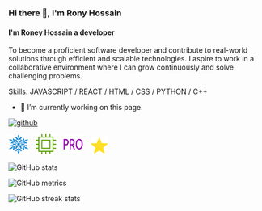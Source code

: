### Hi there 👋, I'm Rony Hossain
#### I'm Roney Hossain a developer
To become a proficient software developer and contribute to real-world solutions through efficient and scalable technologies. I aspire to work in a collaborative environment where I can grow continuously and solve challenging problems. 

Skills: JAVASCRIPT / REACT / HTML / CSS / PYTHON / C++

- 🔭 I’m currently working on this page. 


[<img src='https://cdn.jsdelivr.net/npm/simple-icons@3.0.1/icons/github.svg' alt='github' height='40'>](https://github.com/ROONEY07)  

<a href='https://archiveprogram.github.com/'><img src='https://raw.githubusercontent.com/acervenky/animated-github-badges/master/assets/acbadge.gif' width='40' height='40'></a> <a href='https://docs.github.com/en/developers'><img src='https://raw.githubusercontent.com/acervenky/animated-github-badges/master/assets/devbadge.gif' width='40' height='40'></a> <a href='https://github.com/pricing'><img src='https://raw.githubusercontent.com/acervenky/animated-github-badges/master/assets/pro.gif' width='40' height='40'></a> <a href='https://stars.github.com/'><img src='https://raw.githubusercontent.com/acervenky/animated-github-badges/master/assets/starbadge.gif' width='35' height='35'></a> 

![GitHub stats](https://github-readme-stats.vercel.app/api?username=ROONEY07&show_icons=true&count_private=true)  

![GitHub metrics](https://metrics.lecoq.io/ROONEY07)  

![GitHub streak stats](https://streak-stats.demolab.com/?user=ROONEY07)  

